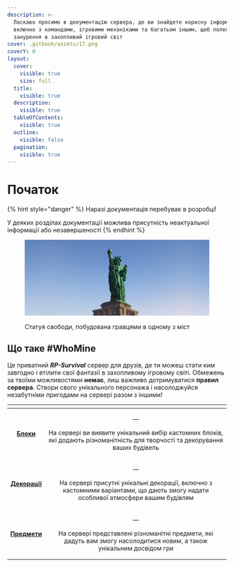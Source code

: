 ```yaml
---
description: >-
  Ласкаво просимо в документацію сервера, де ви знайдете корисну інформацію,
  включно з командами, ігровими механіками та багатьом іншим, щоб полегшити ваше
  занурення в захопливий ігровий світ
cover: .gitbook/assets/17.png
coverY: 0
layout:
  cover:
    visible: true
    size: full
  title:
    visible: true
  description:
    visible: true
  tableOfContents:
    visible: true
  outline:
    visible: false
  pagination:
    visible: true
---
```


# Початок

{% hint style="danger" %}
Наразі документація перебуває в розробці!

У деяких розділах документації можлива присутність неактуальної інформації або незавершеності
{% endhint %}

<figure><img src=".gitbook/assets/4.png" alt=""><figcaption><p>Статуя свободи, побудована гравцями в одному з міст</p></figcaption></figure>

## Що таке #WhoMine

Це приватний _**RP-Survival**_ сервер для друзів, де ти можеш стати ким завгодно і втілити свої фантазії в захопливому ігровому світі. Обмежень за твоїми можливостями **немає**, лиш важливо дотримуватися **правил сервера**. Створи свого унікального персонажа і насолоджуйся незабутніми пригодами на сервері разом з іншими!



<table data-view="cards" data-full-width="false"><thead><tr><th align="center"></th><th align="center"></th></tr></thead><tbody><tr><td align="center"><a href="mechanics-and-commands/custom-assortment/blocks.md"><strong>Блоки</strong></a></td><td align="center"><p>—</p><p>На сервері ви виявите унікальний вибір кастомних блоків, які додають різноманітність для творчості та декорування ваших будівель</p></td></tr><tr><td align="center"><a href="mechanics-and-commands/custom-assortment/decorations.md"><strong>Декорації</strong></a></td><td align="center"><p>—</p><p>На сервері присутні унікальні декорації, включно з кастомними варіантами, що дають змогу надати особливої атмосфери вашим будівлям</p></td></tr><tr><td align="center"><a href="mechanics-and-commands/custom-assortment/items.md"><strong>Предмети</strong></a></td><td align="center"><p>—</p><p>На сервері представлені різноманітні предмети, які дадуть вам змогу насолодитися новим, а також унікальним досвідом гри</p></td></tr></tbody></table>
